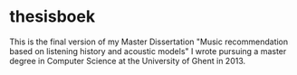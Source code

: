 thesisboek
==========

This is the final version of my Master Dissertation "Music recommendation based on listening history
and acoustic models" I wrote pursuing a master degree in Computer Science at the University of Ghent in 2013.
